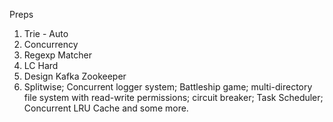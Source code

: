 Preps

1. Trie - Auto
2. Concurrency
3. Regexp Matcher
4. LC Hard
5. Design 
   Kafka 
   Zookeeper
6. Splitwise; Concurrent logger system; Battleship game; multi-directory file system with read-write permissions; circuit breaker; Task Scheduler; Concurrent LRU Cache and some more.